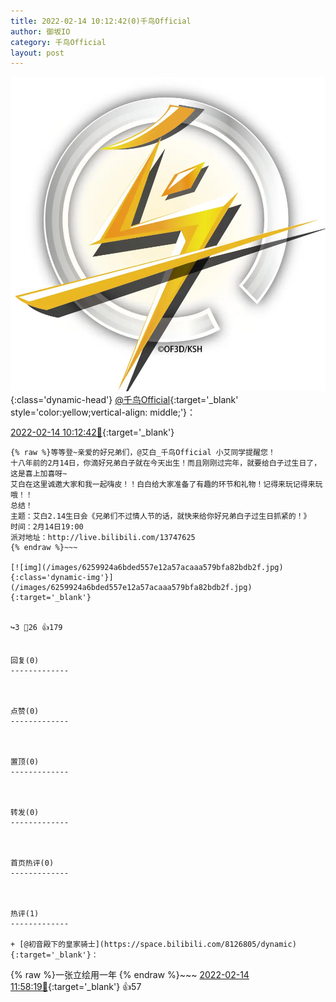 ```yaml
---
title: 2022-02-14 10:12:42(0)千鸟Official
author: 御坂IO
category: 千鸟Official
layout: post
---
```


![img](/images/d7235309f85c0e1aec9d4ca9b6be983202228f8e.jpg){:class='dynamic-head'}
[@千鸟Official](https://space.bilibili.com/553771121/dynamic){:target='_blank' style='color:yellow;vertical-align: middle;'}：

[2022-02-14 10:12:42🔗](https://t.bilibili.com/626920751114791253){:target='_blank'}

~~~
{% raw %}等等登~亲爱的好兄弟们，@艾白_千鸟Official 小艾同学提醒您！
十八年前的2月14日，你滴好兄弟白子就在今天出生！而且刚刚过完年，就要给白子过生日了，这是喜上加喜呀~
艾白在这里诚邀大家和我一起嗨皮！！白白给大家准备了有趣的环节和礼物！记得来玩记得来玩哦！！
总结！
主题：艾白2.14生日会《兄弟们不过情人节的话，就快来给你好兄弟白子过生日抓紧的！》
时间：2月14日19:00
派对地址：http://live.bilibili.com/13747625
{% endraw %}~~~

[![img](/images/6259924a6bded557e12a57acaaa579bfa82bdb2f.jpg){:class='dynamic-img'}](/images/6259924a6bded557e12a57acaaa579bfa82bdb2f.jpg){:target='_blank'}


↪️3 💬26 👍179


回复(0)
-------------



点赞(0)
-------------



置顶(0)
-------------



转发(0)
-------------



首页热评(0)
-------------



热评(1)
-------------

+ [@初音殿下的皇家骑士](https://space.bilibili.com/8126805/dynamic){:target='_blank'}：
~~~
{% raw %}一张立绘用一年
{% endraw %}~~~
[2022-02-14 11:58:19🔗](https://t.bilibili.com/626920751114791253#reply102324223840){:target='_blank'} 👍57


